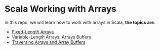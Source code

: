 Scala Working with Arrays
============

In this repo, we will learn how to work with arrays in Scala, **the topics are**:

* [Fixed-Length Arrays](https://github.com/robsonoduarte/learn-scala/blob/master/scala-for-the-impatient/scala-working-with-arrays/src/main/scala/br/com/mystudies/scala/FixedLengthArrays.scala)
* [Variable-Length Arrays: Arrays Buffers](https://github.com/robsonoduarte/learn-scala/blob/master/scala-for-the-impatient/scala-working-with-arrays/src/main/scala/br/com/mystudies/scala/VariableLengthArraysArrayBuffer.scala)
* [Traversing Arrays and Array Buffers](https://github.com/robsonoduarte/learn-scala/blob/master/scala-for-the-impatient/scala-working-with-arrays/src/main/scala/br/com/mystudies/scala/TraversingArraysAndArrayBuffers.scala)


